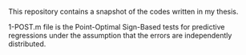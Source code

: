 This repository contains a snapshot of the codes written in my thesis.

1-POST.m file is the Point-Optimal Sign-Based tests for predictive regressions
under the assumption that the errors are independently distributed.
